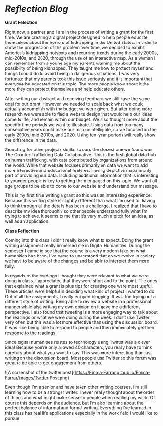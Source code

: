 # *Reflection Blog*

**Grant Relection**

Right now, a partner and I are in the process of writing a grant  for the first time. We are creating a digital project designed to help people educate themselves about the horrors of kidnapping in the United States. In order to show the progression of the problem over time, we decided to exhibit America’s kidnapping hotspots and recurring trends during the early 2000s, mid-2010s, and 2020, through the use of an interactive map. As a woman I can remember from a young age my parents warning me about the possibility of being kidnapped. They taught me how to protect myself and things I could do to avoid being in dangerous situations. I was very fortunate that my parents took this issue seriously and it is important that everyone be educated on this topic. The more people know about it the more they can protect themselves and help educate others.

After writing our abstract and receiving feedback we still have the same goal for our grant. However, we needed to scale back what we could actually accomplish with the budget we were given. But after doing more research we were able to find a website design that would help our ideas come to life, and remain within our budget. We also thought more about the specific time periods we want to illustrate. Using data from too many consecutive years could make our map unintelligible, so we focused on the early 2000s, mid-2010s, and 2020. Using ten-year periods will really show the difference in the data.

Searching for other projects similar to ours the closest one we found was The Counter Trafficking Data Collaborative. This is the first global data hub on human trafficking, with data contributed by organizations from around the world. While that website focuses primarily on data we want to add more interactive and educational features. Having depictive maps is only part of providing our data. Including additional information that is interesting to younger people is key to getting them engaged on this topic. We want all age groups to be able to come to our website and understand our message. 

This is my first time writing a grant so this was an interesting experience. Because this writing style is slightly different than what I’m used to, having to think through all the  details has been a challenge. I realized that I have to describe my idea thoroughly so other people understand fully what I’m trying to achieve. It seems to me that it’s very much a pitch for an idea, as well as an application.

**Class Reflection**

Coming into this class I didn’t really know what to expect. Doing the grant writing assignment really immersed me in Digital Humanities. During the semester I came to see that the course is a very modern take on what humanities has been. I’ve come to understand that as we evolve in society we have to be aware of the changes and be able to interpret them more fully. 

In regards to the readings I thought they were relevant to what we were doing in class. I appreciated that they were short and to the point. The ones that explained what a grant is plus tips for creating one were most useful. These articles were helpful in deciding what kind of project I wanted to do. 
Out of all the assignments, I really enjoyed blogging. It was fun trying out a different style of writing. Being able to review a website in a professional manner while also writing my own opinion on it gave me a different perspective. I also found that tweeting is a more engaging way to talk about the readings or what we were doing during the week. I don’t use Twitter very often but this was a lot more effective than using the discussion board. It was nice being able to respond to people and then immediately get their response to the readings.

Since digital humanities relates to technology using Twitter was a clever idea!  Because you’re only allowed 40 characters, you really have to think carefully about what you want to say. This was more interesting than just writing on the discussion board. Most people use Twitter so this forum was great to be able to get engagement from others. 

![A screenshot of the twitter post](https://Emma-Farrar.github.io/Emma-Farrar/images/Twitter Post.png)

Even though I’m a senior and have taken other writing courses, I’m still learning how to be a stronger writer. I never really thought about the order of things and what might make sense to people when reading my work. Of course this depends on the audience, but I’m also learning about the perfect balance of informal and formal writing. Everything I’ve learned in this class has real life applications especially in the work field I would like to pursue. 
